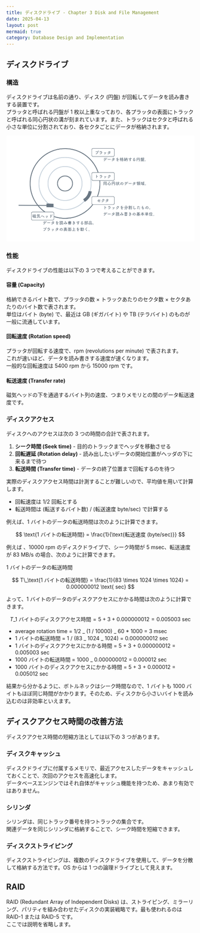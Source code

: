 ```yaml
---
title: ディスクドライブ - Chapter 3 Disk and File Management
date: 2025-04-13
layout: post
mermaid: true
category: Database Design and Implementation
---
```


## ディスクドライブ

### 構造

ディスクドライブは名前の通り、ディスク (円盤) が回転してデータを読み書きする装置です。  
プラッタと呼ばれる円盤が 1 枚以上重なっており、各プラッタの表面にトラックと呼ばれる同心円状の溝が刻まれています。また、トラックはセクタと呼ばれる小さな単位に分割されており、各セクタごとにデータが格納されます。

![](/assets/images/scraps/ddi-3-disk.png)

### 性能

ディスクドライブの性能は以下の 3 つで考えることができます。

#### 容量 (Capacity)

格納できるバイト数で、プラッタの数 × トラックあたりのセクタ数 × セクタあたりのバイト数で表されます。  
単位はバイト (byte) で、最近は GB (ギガバイト) や TB (テラバイト) のものが一般に流通しています。

#### 回転速度 (Rotation speed)

プラッタが回転する速度で、rpm (revolutions per minute) で表されます。  
これが速いほど、データを読み書きする速度が速くなります。  
一般的な回転速度は 5400 rpm から 15000 rpm です。

#### 転送速度 (Transfer rate)

磁気ヘッドの下を通過するバイト列の速度、つまりメモリとの間のデータ転送速度です。

### ディスクアクセス

ディスクへのアクセスは次の 3 つの時間の合計で表されます。

1. **シーク時間 (Seek time)** - 目的のトラックまでヘッダを移動させる
2. **回転遅延 (Rotation delay)** - 読み出したいデータの開始位置がヘッダの下に来るまで待つ
3. **転送時間 (Transfer time)** - データの終了位置まで回転するのを待つ

実際のディスクアクセス時間は計測することが難しいので、平均値を用いて計算します。

- 回転速度は 1/2 回転とする
- 転送時間は (転送するバイト数) / (転送速度 byte/sec) で計算する

例えば、1 バイトのデータの転送時間は次のように計算できます。

$$ \text{1 バイトの転送時間} = \frac{1}{\text{転送速度 (byte/sec)}} $$

例えば 、10000 rpm のディスクドライブで、シーク時間が 5 msec、転送速度が 83 MB/s の場合、次のように計算できます。

1 バイトのデータの転送時間

$$ T\_\text{1 バイトの転送時間} = \frac{1}{83 \times 1024 \times 1024} = 0.000000012 \text{ sec} $$

よって、1 バイトのデータのディスクアクセスにかかる時間は次のように計算できます。

$$ T\_\text{1 バイトのディスクアクセス時間} = 5 + 3 + 0.000000012 = 0.005003 \text{ sec} $$

- average rotation time = 1/2 _ (1 / 10000) _ 60 \* 1000 = 3 msec
- 1 バイトの転送時間 = 1 / (83 _ 1024 _ 1024) = 0.000000012 sec
- 1 バイトのディスクアクセスにかかる時間 = 5 + 3 + 0.000000012 = 0.005003 sec
- 1000 バイトの転送時間 = 1000 \_ 0.000000012 = 0.000012 sec
- 1000 バイトのディスクアクセスにかかる時間 = 5 + 3 + 0.000012 = 0.005012 sec

結果から分かるように、ボトルネックはシーク時間なので、1 バイトも 1000 バイトもほぼ同じ時間がかかります。そのため、ディスクから小さいバイトを読み込むのは非効率といえます。

## ディスクアクセス時間の改善方法

ディスクアクセス時間の短縮方法としては以下の 3 つがあります。

### ディスクキャッシュ

ディスクドライブに付属するメモリで、最近アクセスしたデータをキャッシュしておくことで、次回のアクセスを高速化します。  
データベースエンジンではそれ自体がキャッシュ機能を持つため、あまり有効ではありません。

### シリンダ

シリンダは、同じトラック番号を持つトラックの集合です。  
関連データを同じシリンダに格納することで、シーク時間を短縮できます。

### ディスクストライピング

ディスクストライピングは、複数のディスクドライブを使用して、データを分散して格納する方法です。OS からは 1 つの論理ドライブとして見えます。

## RAID

RAID (Redundant Array of Independent Disks) は、ストライピング、ミラーリング、パリティを組み合わせたディスクの実装戦略です。最も使われるのは RAID-1 または RAID-5 です。  
ここでは説明を省略します。
